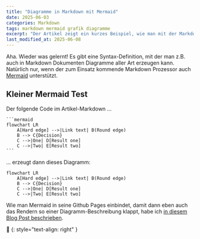 ```yaml
---
title: "Diagramme in Markdown mit Mermaid"
date: 2025-06-03
categories: Markdown
tags: markdown mermaid grafik diagramme
excerpt: "Der Artikel zeigt ein kurzes Beispiel, wie man mit der Markdown Erweiterung Mermaid Diagramme in Blog Posts einbetten kann."
last_modified_at: 2025-06-08
---
```


Aha. Wieder was gelernt! Es gibt eine Syntax-Definition, mit der man z.B. auch in Markdown Dokumenten Diagramme aller Art erzeugen kann. Natürlich nur, wenn der zum Einsatz kommende Markdown Prozessor auch [Mermaid](https://mermaid.js.org) unterstützt.

## Kleiner Mermaid Test

Der folgende Code im Artikel-Markdown ...

````
```mermaid
flowchart LR
    A[Hard edge] -->|Link text| B(Round edge)
    B --> C{Decision}
    C -->|One| D[Result one]
    C -->|Two| E[Result two]
```
````

... erzeugt dann dieses Diagramm:

```mermaid
flowchart LR
    A[Hard edge] -->|Link text| B(Round edge)
    B --> C{Decision}
    C -->|One| D[Result one]
    C -->|Two| E[Result two]
```

Wie man Mermaid in seine Github Pages einbindet, damit dann eben auch das Rendern so einer Diagramm-Beschreibung klappt, habe ich [in diesem Blog Post beschrieben](https://metawops.github.io/github%20pages/Mermaid-einbinden/).

🔲
{: style="text-align: right" }